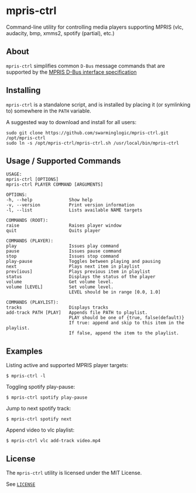 mpris-ctrl
==========

Command-line utility for controlling media players supporting MPRIS (vlc, audacity, bmp, xmms2, spotify (partial), etc.)


## About
`mpris-ctrl` simplifies common `D-Bus` message commands that are supported by the [MPRIS D-Bus interface specification](http://specifications.freedesktop.org/mpris-spec/latest/)

## Installing
`mpris-ctrl` is a standalone script, and is installed by placing it (or symlinking to) somewhere in the `PATH` variable.

A suggested way to download and install for all users:
```
sudo git clone https://github.com/swarminglogic/mpris-ctrl.git /opt/mpris-ctrl
sudo ln -s /opt/mpris-ctrl/mpris-ctrl.sh /usr/local/bin/mpris-ctrl
```

## Usage / Supported Commands
```
USAGE:
mpris-ctrl [OPTIONS]
mpris-ctrl PLAYER COMMAND [ARGUMENTS]

OPTIONS:
-h, --help              Show help
-v, --version           Print version information
-l, --list              Lists available NAME targets

COMMANDS (ROOT):
raise                   Raises player window
quit                    Quits player

COMMANDS (PLAYER):
play                    Issues play command
pause                   Issues pause command
stop                    Issues stop command
play-pause              Toggles between playing and pausing
next                    Plays next item in playlist
prev[ious]              Plays previous item in playlist
status                  Displays the status of the player
volume                  Get volume level.
volume [LEVEL]          Set volume level.
                        LEVEL should be in range [0.0, 1.0]

COMMANDS (PLAYLIST):
tracks                  Displays tracks
add-track PATH [PLAY]   Appends file PATH to playlist.
                        PLAY should be one of {true, false(default)}
                        If true: append and skip to this item in the playlist.
                        If false, append the item to the playlist.
```

## Examples
Listing active and supported MPRIS player targets:
```
$ mpris-ctrl -l
```

Toggling spotify play-pause:
```
$ mpris-ctrl spotify play-pause
```

Jump to next spotify track:
```
$ mpris-ctrl spotify next
```

Append video to vlc playlist:
```
$ mpris-ctrl vlc add-track video.mp4
```


## License
The `mpris-ctrl` utility is licensed under the MIT License.

See [`LICENSE`](LICENSE)
